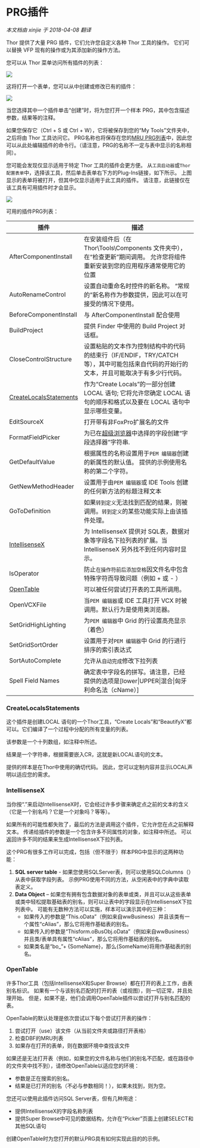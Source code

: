 ﻿PRG插件
===
_本文档由 xinjie 于 2018-04-08 翻译_

Thor 提供了大量 PRG 插件，它们允许您自定义各种 Thor 工具的操作。 它们可以替换 VFP 现有的操作或为其添加新的操作方法。

您可以从 Thor 菜单访问所有插件的列表：

![](Images/Thor_add_plugins1.png)

这将打开一个表单，您可以从中创建或修改已有的插件：

![](Images/Thor_add_plugins2.png)

当您选择其中一个插件单击“创建”时，将为您打开一个样本 PRG，其中包含描述参数，结果等的注释。

如果您保存它（Ctrl + S 或 Ctrl + W），它将被保存到您的“My Tools”文件夹中，之后将由 Thor 工具访问它。 PRG名称也将保存在您的[MRU PRG列表](https://groups.google.com/forum/?fromgroups#!topic/FoxProThor/_hyu9XVSQ3A)中，因此您可以从此处编辑插件的命令行。（请注意，PRG的名称不一定与表中显示的名称相同）。

您可能会发现仅显示适用于特定 Thor 工具的插件会更方便。 从`工具启动器`或`Thor 配置表单`中，选择该工具，然后单击表单右下方的Plug-Ins链接，如下所示。 上图显示的表单将被打开，但其中仅显示适用于此工具的插件。 请注意，此链接仅在该工具有可用插件时才会显示。

![](Images/Thor_add_plugins3.png)

可用的插件PRG列表：

**插件** |**描述**
---|---
AfterComponentInstall|在安装组件后（在 Thor\Tools\Components 文件夹中），在“检查更新”期间调用。 允许您将组件重新安装到您的应用程序通常使用它的位置
AutoRenameControl|设置自动重命名时控件的新名称。 “常规的”新名称作为参数提供，因此可以在可接受的情况下使用。
BeforeComponentInstall|与 AfterComponentInstall 配合使用
BuildProject|提供 Finder 中使用的 Build Project 对话框。
CloseControlStructure|设置粘贴的文本作为控制结构中的代码的结束行（IF/ENDIF，TRY/CATCH 等），其中可能包括来自代码的开始行的文本，并且可能取决于有多少行代码。
[CreateLocalsStatements](#CreateLocalsStatements)|作为“Create Locals”的一部分创建 LOCAL 语句; 它将允许您确定 LOCAL 语句的顺序和格式以及要在 LOCAL 语句中显示哪些变量。
EditSourceX|打开带有非FoxPro扩展名的文件
FormatFieldPicker|为已在[超级浏览器](Thor_superbrowse.md)中选择的字段创建“字段选择器”字符串.
GetDefaultValue|根据属性的名称设置用于`PEM 编辑器`创建的新属性的默认值。 提供的示例使用名称的第二个字符。
GetNewMethodHeader|设置用于由`PEM 编辑器`或 IDE Tools 创建的任何新方法的标题注释文本
GoToDefinition|如果`转到定义`无法找到匹配的结果，则被调用。`转到定义`的某些功能实际上由该插件处理。
[IntellisenseX](#IntellisenseX)|为 IntellisenseX 提供对 SQL表，数据对象等字段名下拉列表的扩展。当 IntellisenseX 另外找不到任何内容时显示。
IsOperator|防止`在操作符前后添加空格`因文件名中包含特殊字符而导致问题（例如 + 或 - ）
[OpenTable](#OpenTable)|可以被任何尝试打开表的工具所调用。
OpenVCXFile|当`PEM 编辑器`或 IDE 工具打开 VCX 时被调用。默认行为是使用类浏览器。
SetGridHighLighting|为`PEM 编辑器`中 Grid 的行设置高亮显示（着色）
SetGridSortOrder|设置用于对`PEM 编辑器`中 Grid 的行进行排序的索引表达式
SortAutoComplete|允许从`自动完成`修改下拉列表
Spell Field Names|确定表中字段名的拼写。请注意，已经提供的选项是[lower\|UPPER\|混合\|匈牙利命名法（cName）]

### <a name="CreateLocalsStatements">**CreateLocalsStatements**</a>

这个插件是创建LOCAL 语句的一个Thor工具，“Create Locals”和“BeautifyX”都可以。它们编译了一个过程中分配的所有变量的列表。
 
该参数是一个十列数组，如注释中所述。
 
结果是一个字符串，根据需要嵌入CR，这就是新LOCAL语句的文本。
 
提供的样本是在Thor中使用的确切代码。 因此，您可以定制内容并显示LOCAL声明以适应您的需求。

### <a name="IntellisenseX">**IntellisenseX**</a>

当你按“.”来启动IntellisenseX时，它会经过许多步骤来确定点之前的文本的含义（它是一个别名吗？它是一个对象吗？等等）。
 
如果所有的可能性都失败了，最后的方法是调用这个插件，它允许您在点之前解释文本。 传递给插件的参数是一个包含许多不同属性的对象，如注释中所述。 可以返回许多不同的结果来生成IntellisenseX下拉列表。
 
这个PRG有很多工作可以完成，包括（但不限于）样本PRG中显示的这两种功能：
 
1.  **SQL server table** - 如果您使用SQLServer表，则可以使用SQLColumns（）从表中获取字段列表。 示例PRG使用不同的方法，从空闲表中的字典中读取表定义。
2.  **Data Object** – 如果您有拥有包含数据对象的表单或类，并且可以从这些表单或类中轻松提取基础表的别名，则可以让表中的字段显示在IntellisenseX下拉列表中。 可能有无数种方法可以实施，样本可以演示其中的三种：
    *   如果传入的参数是“This.oData”（例如来自wwBusiness）并且该类有一个属性“cAlias”，那么它将用作基础表的别名。
    *   如果传入的参数是“Thisform.oBusObj.oData”（例如来自wwBusiness）并且类/表单具有属性“cAlias”，那么它将用作基础表的别名。
    *   如果类名是“bo_”+ {SomeName}，那么{SomeName}将用作基础表的别名。

### <a name="OpenTable">**OpenTable**</a>

许多Thor工具（包括IntellisenseX和Super Browse）都在打开的表上工作，由表别名标识。 如果有一个与该别名匹配的打开的表（或视图），则一切正常，并且处理开始。 但是，如果不是，他们会调用OpenTable插件以尝试打开与别名匹配的表。

OpenTable的默认处理是依次尝试以下每个尝试打开表的操作：

1.  尝试打开（use）该文件（从当前文件夹或路径打开表格）
2.  检查DBF的MRU列表
3.  如果存在打开的表单，则在数据环境中查找该文件

如果还是无法打开表（例如，如果您的文件名称与他们的别名不匹配，或在路径中的文件夹中找不到），请修改OpenTable以适应您的环境：
 
*   参数是正在搜索的别名。
*   结果是已打开的别名（不必与参数相同！），如果未找到，则为空。

您还可以使用此插件访问SQL Server表，但有几种用途：
*   提供IntellisenseX的字段名称列表
*   提供Super Browse中可见的数据结构，允许在“Picker”页面上创建SELECT和其他SQL语句

创建OpenTable时为您打开的默认PRG具有如何实现此目的的示例。
